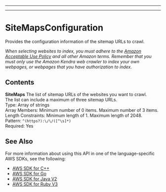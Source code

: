 --------

--------

# SiteMapsConfiguration<a name="API_SiteMapsConfiguration"></a>

Provides the configuration information of the sitemap URLs to crawl\.

 *When selecting websites to index, you must adhere to the [Amazon Acceptable Use Policy](https://aws.amazon.com/aup/) and all other Amazon terms\. Remember that you must only use the Amazon Kendra web crawler to index your own webpages, or webpages that you have authorization to index\.* 

## Contents<a name="API_SiteMapsConfiguration_Contents"></a>

 **SiteMaps**   <a name="Kendra-Type-SiteMapsConfiguration-SiteMaps"></a>
The list of sitemap URLs of the websites you want to crawl\.  
The list can include a maximum of three sitemap URLs\.  
Type: Array of strings  
Array Members: Minimum number of 0 items\. Maximum number of 3 items\.  
Length Constraints: Minimum length of 1\. Maximum length of 2048\.  
Pattern: `^(https?):\/\/([^\s]*)`   
Required: Yes

## See Also<a name="API_SiteMapsConfiguration_SeeAlso"></a>

For more information about using this API in one of the language\-specific AWS SDKs, see the following:
+  [ AWS SDK for C\+\+](https://docs.aws.amazon.com/goto/SdkForCpp/kendra-2019-02-03/SiteMapsConfiguration) 
+  [ AWS SDK for Go](https://docs.aws.amazon.com/goto/SdkForGoV1/kendra-2019-02-03/SiteMapsConfiguration) 
+  [ AWS SDK for Java V2](https://docs.aws.amazon.com/goto/SdkForJavaV2/kendra-2019-02-03/SiteMapsConfiguration) 
+  [ AWS SDK for Ruby V3](https://docs.aws.amazon.com/goto/SdkForRubyV3/kendra-2019-02-03/SiteMapsConfiguration) 
